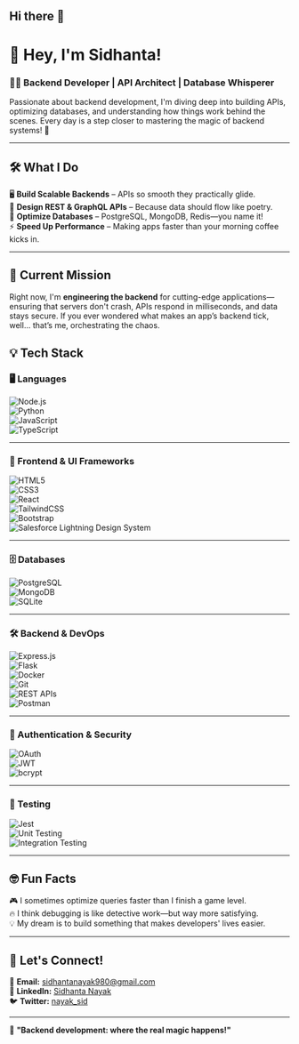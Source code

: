## Hi there 👋

# 🚀 Hey, I'm Sidhanta!  
### 🧑‍💻 Backend Developer | API Architect | Database Whisperer 

Passionate about backend development, I'm diving deep into building APIs, optimizing databases, and understanding how things work behind the scenes. Every day is a step closer to mastering the magic of backend systems! 🚀

---

## 🛠 What I Do  

🖥️ **Build Scalable Backends** – APIs so smooth they practically glide.  
🔗 **Design REST & GraphQL APIs** – Because data should flow like poetry.  
💾 **Optimize Databases** – PostgreSQL, MongoDB, Redis—you name it!  
⚡ **Speed Up Performance** – Making apps faster than your morning coffee kicks in.  

---

## 🚀 Current Mission  
Right now, I'm **engineering the backend** for cutting-edge applications—ensuring that servers don't crash, APIs respond in milliseconds, and data stays secure. If you ever wondered what makes an app’s backend tick, well... that’s me, orchestrating the chaos.  

## 💡 Tech Stack  

### 🖥️ Languages  
![Node.js](https://img.shields.io/badge/Node.js-339933?style=for-the-badge&logo=node.js&logoColor=white)  
![Python](https://img.shields.io/badge/Python-3776AB?style=for-the-badge&logo=python&logoColor=white)  
![JavaScript](https://img.shields.io/badge/JavaScript-F7DF1E?style=for-the-badge&logo=javascript&logoColor=black)  
![TypeScript](https://img.shields.io/badge/TypeScript-007ACC?style=for-the-badge&logo=typescript&logoColor=white)  

---

### 🎨 Frontend & UI Frameworks  
![HTML5](https://img.shields.io/badge/HTML5-E34F26?style=for-the-badge&logo=html5&logoColor=white)  
![CSS3](https://img.shields.io/badge/CSS3-1572B6?style=for-the-badge&logo=css3&logoColor=white)  
![React](https://img.shields.io/badge/React-20232A?style=for-the-badge&logo=react&logoColor=61DAFB)  
![TailwindCSS](https://img.shields.io/badge/TailwindCSS-38B2AC?style=for-the-badge&logo=tailwind-css&logoColor=white)  
![Bootstrap](https://img.shields.io/badge/Bootstrap-563D7C?style=for-the-badge&logo=bootstrap&logoColor=white)  
![Salesforce Lightning Design System](https://img.shields.io/badge/SLDS-00A1E0?style=for-the-badge&logo=salesforce&logoColor=white)  

---

### 🗄️ Databases  
![PostgreSQL](https://img.shields.io/badge/PostgreSQL-336791?style=for-the-badge&logo=postgresql&logoColor=white)  
![MongoDB](https://img.shields.io/badge/MongoDB-47A248?style=for-the-badge&logo=mongodb&logoColor=white)  
![SQLite](https://img.shields.io/badge/SQLite-003B57?style=for-the-badge&logo=sqlite&logoColor=white)  

---

### 🛠️ Backend & DevOps  
![Express.js](https://img.shields.io/badge/Express.js-000000?style=for-the-badge&logo=express&logoColor=white)  
![Flask](https://img.shields.io/badge/Flask-000000?style=for-the-badge&logo=flask&logoColor=white)  
![Docker](https://img.shields.io/badge/Docker-2496ED?style=for-the-badge&logo=docker&logoColor=white)  
![Git](https://img.shields.io/badge/Git-F05032?style=for-the-badge&logo=git&logoColor=white)  
![REST APIs](https://img.shields.io/badge/REST-02569B?style=for-the-badge&logo=rest&logoColor=white)  
![Postman](https://img.shields.io/badge/Postman-FF6C37?style=for-the-badge&logo=postman&logoColor=white)  

---

### 🔐 Authentication & Security  
![OAuth](https://img.shields.io/badge/OAuth-1A73E8?style=for-the-badge&logo=google&logoColor=white)  
![JWT](https://img.shields.io/badge/JWT-000000?style=for-the-badge&logo=json-web-tokens&logoColor=white)  
![bcrypt](https://img.shields.io/badge/bcrypt-4A90E2?style=for-the-badge&logo=lock&logoColor=white)  

---

### 🧪 Testing  
![Jest](https://img.shields.io/badge/Jest-C21325?style=for-the-badge&logo=jest&logoColor=white)  
![Unit Testing](https://img.shields.io/badge/Unit_Testing-6A1B9A?style=for-the-badge&logo=testing-library&logoColor=white)  
![Integration Testing](https://img.shields.io/badge/Integration_Testing-FFCA28?style=for-the-badge&logo=selenium&logoColor=black)  


---

## 🤓 Fun Facts  
🎮 I sometimes optimize queries faster than I finish a game level.  
🔥 I think debugging is like detective work—but way more satisfying.  
💡 My dream is to build something that makes developers' lives easier.  

---

## 🤝 Let's Connect!  
📧 **Email:** [sidhantanayak980@gmail.com](mailto:sidhantanayak980@gmail.com)  
🔗 **LinkedIn:** [Sidhanta Nayak](https://www.linkedin.com/in/sidhanta-nayak-34a09422a)  
🐦 **Twitter:** [nayak_sid](https://x.com/nayak_sid19671)  

---

🚀 **"Backend development: where the real magic happens!"**  
